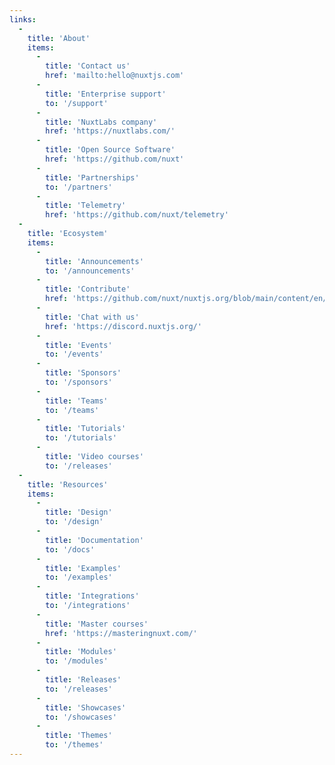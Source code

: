 ```yaml
---
links:
  -
    title: 'About'
    items:
      -
        title: 'Contact us'
        href: 'mailto:hello@nuxtjs.com'
      -
        title: 'Enterprise support'
        to: '/support'
      -
        title: 'NuxtLabs company'
        href: 'https://nuxtlabs.com/'
      -
        title: 'Open Source Software'
        href: 'https://github.com/nuxt'
      -
        title: 'Partnerships'
        to: '/partners'
      -
        title: 'Telemetry'
        href: 'https://github.com/nuxt/telemetry'
  -
    title: 'Ecosystem'
    items:
      -
        title: 'Announcements'
        to: '/announcements'
      -
        title: 'Contribute'
        href: 'https://github.com/nuxt/nuxtjs.org/blob/main/content/en/_archives/guide/contribution-guide.md'
      -
        title: 'Chat with us'
        href: 'https://discord.nuxtjs.org/'
      -
        title: 'Events'
        to: '/events'
      -
        title: 'Sponsors'
        to: '/sponsors'
      -
        title: 'Teams'
        to: '/teams'
      -
        title: 'Tutorials'
        to: '/tutorials'
      -
        title: 'Video courses'
        to: '/releases'
  -
    title: 'Resources'
    items:
      -
        title: 'Design'
        to: '/design'
      -
        title: 'Documentation'
        to: '/docs'
      -
        title: 'Examples'
        to: '/examples'
      -
        title: 'Integrations'
        to: '/integrations'
      -
        title: 'Master courses'
        href: 'https://masteringnuxt.com/'
      -
        title: 'Modules'
        to: '/modules'
      -
        title: 'Releases'
        to: '/releases'
      -
        title: 'Showcases'
        to: '/showcases'
      -
        title: 'Themes'
        to: '/themes'
---
```

